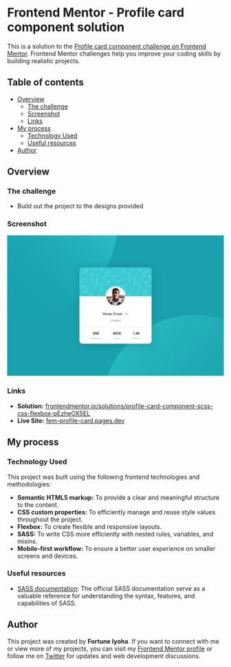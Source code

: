 # Frontend Mentor - Profile card component solution

This is a solution to the [Profile card component challenge on Frontend Mentor](https://www.frontendmentor.io/challenges/profile-card-component-cfArpWshJ). Frontend Mentor challenges help you improve your coding skills by building realistic projects.

## Table of contents

- [Overview](#overview)
  - [The challenge](#the-challenge)
  - [Screenshot](#screenshot)
  - [Links](#links)
- [My process](#my-process)
  - [Technology Used](#technology-used)
  - [Useful resources](#useful-resources)
- [Author](#author)

## Overview

### The challenge

- Build out the project to the designs provided

### Screenshot

![website preview](screenshots/profile-card-desktop.png)

### Links

- **Solution:** [frontendmentor.io/solutions/profile-card-component-scss-css-flexbox-pEzheOX5EL](https://www.frontendmentor.io/solutions/profile-card-component-scss-css-flexbox-pEzheOX5EL)
- **Live Site:** [fem-profile-card.pages.dev](https://fem-profile-card.pages.dev/)

## My process

### Technology Used

This project was built using the following frontend technologies and methodologies:

- **Semantic HTML5 markup:** To provide a clear and meaningful structure to the content.
- **CSS custom properties:** To efficiently manage and reuse style values throughout the project.
- **Flexbox:** To create flexible and responsive layouts.
- **SASS:** To write CSS more efficiently with nested rules, variables, and mixins.
- **Mobile-first workflow:** To ensure a better user experience on smaller screens and devices.

### Useful resources

- [SASS documentation](https://sass-lang.com/documentation): The official SASS documentation serve as a valuable reference for understanding the syntax, features, and capabilities of SASS.

## Author

This project was created by **Fortune Iyoha**. If you want to connect with me or view more of my projects, you can visit my [Frontend Mentor profile](https://www.frontendmentor.io/profile/fortune-i-o) or follow me on [Twitter](https://twitter.com/fortuneiyoha) for updates and web development discussions.
